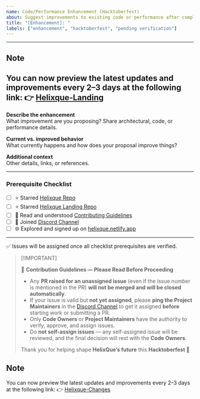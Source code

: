```yaml
---
name: Code/Performance Enhancement (Hacktoberfest)
about: Suggest improvements to existing code or performance after completing prerequisites
title: "[Enhancement]: "
labels: ["enhancement", "hacktoberfest", "pending verification"]
---
```


---
## Note
You can now preview the latest updates and improvements every 2–3 days at the following link:
👉 [Helixque-Landing](https://helixque.vercel.app/)
---

**Describe the enhancement**  
What improvement are you proposing? Share architectural, code, or performance details.

**Current vs. improved behavior**  
What currently happens and how does your proposal improve things?

**Additional context**  
Other details, links, or references.

---

### Prerequisite Checklist

- [ ] ⭐ Starred [Helixque Repo](https://github.com/HXQLabs/Helixque/)
- [ ] ⭐ Starred [Helixque Landing Repo](https://github.com/HXQLabs/helixque-landing/)
- [ ] 📘 Read and understood [Contributing Guidelines](https://github.com/HXQLabs/Helixque/blob/main/CONTRIBUTING.md)
- [ ] 💬 Joined [Discord Channel](https://discord.com/invite/dQUh6SY9Uk)
- [ ] 🌐 Explored and signed up on [helixque.netlify.app](https://helixque.netlify.app)

---

✅ Issues will be assigned once all checklist prerequisites are verified.  

> \[!IMPORTANT]
>
> 🛑 **Contribution Guidelines — Please Read Before Proceeding**
>
> - Any **PR raised for an unassigned issue** (even if the issue number is mentioned in the PR) **will not be merged and will be closed automatically**.  
> - If your issue is valid but **not yet assigned**, please **ping the Project Maintainers** in the [Discord Channel](https://discord.com/invite/dQUh6SY9Uk) to get it assigned **before** starting work or submitting a PR.  
> - Only **Code Owners** or **Project Maintainers** have the authority to verify, approve, and assign issues.  
> - Do **not self-assign issues** — any self-assigned issue will be reviewed, and the final decision will rest with the **Code Owners**.  
>
> Thank you for helping shape **HelixQue’s future** this **Hacktoberfest 🙌**

## Note
You can now preview the latest updates and improvements every 2–3 days at the following link:
👉 [Helixque-Changes](https://helixque-changes.netlify.app/)